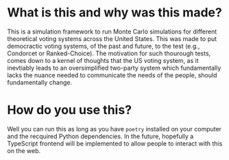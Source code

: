# What is this and why was this made?

This is a simulation framework to run Monte Carlo simulations for different theoretical voting systems across the United States. This was made to put democractic voting systems, of the past and future, to the test (e.g., Condorcet or Ranked-Choice). The motivation for such thourough tests, comes down to a kernel of thoughts that the US voting system, as it inevtiably leads to an oversimplified two-party system which fundamentally lacks the nuance needed to communicate the needs of the people, should fundamentally change.

# How do you use this?

Well you can run this as long as you have `poetry` installed on your computer and the recquired Python dependencies. In the future, hopefully a TypeScript frontend will be implemented to allow people to interact with this on the web.